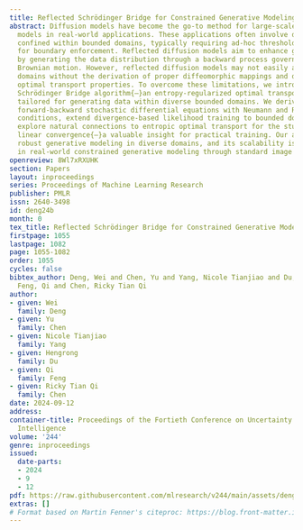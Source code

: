 ```yaml
---
title: Reflected Schrödinger Bridge for Constrained Generative Modeling
abstract: Diffusion models have become the go-to method for large-scale generative
  models in real-world applications. These applications often involve data distributions
  confined within bounded domains, typically requiring ad-hoc thresholding techniques
  for boundary enforcement. Reflected diffusion models aim to enhance generalizability
  by generating the data distribution through a backward process governed by reflected
  Brownian motion. However, reflected diffusion models may not easily adapt to diverse
  domains without the derivation of proper diffeomorphic mappings and do not guarantee
  optimal transport properties. To overcome these limitations, we introduce the Reflected
  Schrödinger Bridge algorithm{—}an entropy-regularized optimal transport approach
  tailored for generating data within diverse bounded domains. We derive elegant reflected
  forward-backward stochastic differential equations with Neumann and Robin boundary
  conditions, extend divergence-based likelihood training to bounded domains, and
  explore natural connections to entropic optimal transport for the study of approximate
  linear convergence{—}a valuable insight for practical training. Our algorithm yields
  robust generative modeling in diverse domains, and its scalability is demonstrated
  in real-world constrained generative modeling through standard image benchmarks.
openreview: 8Wl7xRXUHK
section: Papers
layout: inproceedings
series: Proceedings of Machine Learning Research
publisher: PMLR
issn: 2640-3498
id: deng24b
month: 0
tex_title: Reflected Schrödinger Bridge for Constrained Generative Modeling
firstpage: 1055
lastpage: 1082
page: 1055-1082
order: 1055
cycles: false
bibtex_author: Deng, Wei and Chen, Yu and Yang, Nicole Tianjiao and Du, Hengrong and
  Feng, Qi and Chen, Ricky Tian Qi
author:
- given: Wei
  family: Deng
- given: Yu
  family: Chen
- given: Nicole Tianjiao
  family: Yang
- given: Hengrong
  family: Du
- given: Qi
  family: Feng
- given: Ricky Tian Qi
  family: Chen
date: 2024-09-12
address:
container-title: Proceedings of the Fortieth Conference on Uncertainty in Artificial
  Intelligence
volume: '244'
genre: inproceedings
issued:
  date-parts:
  - 2024
  - 9
  - 12
pdf: https://raw.githubusercontent.com/mlresearch/v244/main/assets/deng24b/deng24b.pdf
extras: []
# Format based on Martin Fenner's citeproc: https://blog.front-matter.io/posts/citeproc-yaml-for-bibliographies/
---
```


